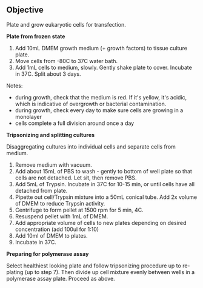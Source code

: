 ## Objective
Plate and grow eukaryotic cells for transfection.

**Plate from frozen state**
1. Add 10mL DMEM growth medium (+ growth factors) to tissue culture plate.
2. Move cells from -80C to 37C water bath.
3. Add 1mL cells to medium, slowly. Gently shake plate to cover. Incubate in 37C. Split about 3 days.

Notes:
-  during growth, check that the medium is red. If it's yellow, it's acidic, which is indicative of overgrowth or bacterial contamination.
- during growth, check every day to make sure cells are growing in a monolayer
- cells complete a full division around once a day

**Tripsonizing and splitting cultures**

Disaggregating cultures into individual cells and separate cells from medium.
1. Remove medium with vacuum.
2. Add about 15mL of PBS to wash - gently to bottom of well plate so that cells are not detached. Let sit, then remove PBS.
3. Add 5mL of Trypsin. Incubate in 37C for 10-15 min, or until cells have all detached from plate.
4. Pipette out cell/Trypsin mixture into a 50mL conical tube. Add 2x volume of DMEM to reduce Trypsin activity.
5. Centrifuge to form pellet at 1500 rpm for 5 min, 4C.
6. Resuspend pellet with 1mL of DMEM.
7. Add appropriate volume of cells to new plates depending on desired concentration (add 100ul for 1:10)
8. Add 10ml of DMEM to plates.
9. Incubate in 37C.

**Preparing for polymerase assay**

Select healthiest looking plate and follow tripsonizing procedure up to re-plating (up to step 7). Then divide up cell mixture evenly between wells in a polymerase assay plate. Proceed as above.
